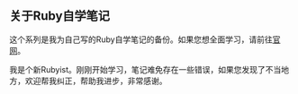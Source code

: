 ## 关于Ruby自学笔记

这个系列是我为自己写的Ruby自学笔记的备份。如果您想全面学习，请前往[官网](https://www.ruby-lang.org/zh_cn/documentation/)。

我是个新Rubyist。刚刚开始学习，笔记难免存在一些错误，如果您发现了不当地方，欢迎帮我纠正，帮助我进步，非常感谢。
